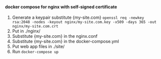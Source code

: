 #### docker compose for nginx with self-signed certificate

1. Generate a keypair substitute {my-site.com}
`openssl req -newkey rsa:2048 -nodes -keyout nginx/my-site.com.key -x509 -days 365 -out nginx/my-site.com.crt`
2. Put in ./nginx/
3. Substitute {my-site.com} in the nginx.conf
4. Substitute {my-site.com} in the docker-compose.yml
5. Put web app files in ./site/
6. Run
`docker-compose up`